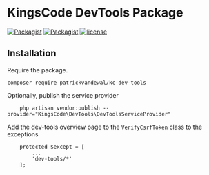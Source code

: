 # KingsCode DevTools Package

[![Packagist](https://img.shields.io/packagist/v/patrickvandewal/kc-dev-tools.svg?colorB=brightgreen)](https://packagist.org/packages/patrickvandewal/kc-dev-tools)
[![Packagist](https://img.shields.io/packagist/dt/patrickvandewal/kc-dev-tools.svg?colorB=brightgreen)](https://packagist.org/packages/patrickvandewal/kc-dev-tools)
[![license](https://img.shields.io/github/license/patrickvandewal/kc-dev-tools.svg?colorB=brightgreen)](https://github.com/patrickvandewal/kc-dev-tools)

## Installation

Require the package.

```
composer require patrickvandewal/kc-dev-tools
```

Optionally, publish the service provider

```
    php artisan vendor:publish --provider="KingsCode\DevTools\DevToolsServiceProvider"
```

Add the dev-tools overview page to the `VerifyCsrfToken` class to the exceptions

```
    protected $except = [
        ...
        'dev-tools/*'
    ];
```
